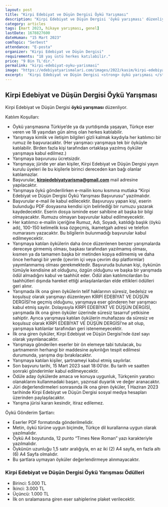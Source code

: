 ```yaml
---
layout: post
title: "Kirpi Edebiyat ve Düşün Dergisi Öykü Yarışması"
description: "Kirpi Edebiyat ve Düşün Dergisi 'öykü yarışması' düzenliyor."
category: articles
tags: [mart 2023, hikaye yarışması, genel]
lastDate: 1678827600
dateHuman: "15 Mart 2023"
comTopic: "Serbest"
attendance: "E-posta"
organizer: "Kirpi Edebiyat ve Düşün Dergisi"
requirements: "18 yaş üstü herkes katılabilir."
price: "9 Bin TL'dir."
permalink: "kirpi-edebiyat-oyku-yarismasi"
image: "https://edebiyatyarismalari.com/images/2022/kasim/kirpi-edebiyat-oyku-yarismasi.jpg"
excerpt:  "Kirpi Edebiyat ve Düşün Dergisi <strong> öykü yarışması </strong> düzenliyor."
---
```


## Kirpi Edebiyat ve Düşün Dergisi Öykü Yarışması
Kirpi Edebiyat ve Düşün Dergisi **öykü yarışması** düzenliyor.  

Katılım Koşulları:
- Öykü yarışmasına Türkiye’de ya da yurtdışında yaşayan, Türkçe eser veren ve 18 yaşından gün almış olan herkes katılabilir.
- Yarışmaya kimlik ve iletişim bilgileri gizli kalmak kaydıyla her katılımcı bir rumuz ile başvuracaktır. (Her yarışmacı yarışmaya tek bir öyküyle katılabilir. Birden fazla kişi tarafından ortaklaşa yazılmış öyküler yarışmaya kabul edilmez.)
- Yarışmaya başvurusu ücretsizdir.
- Yarışmaya; jüride yer alan kişiler, Kirpi Edebiyat ve Düşün Dergisi yayın kurulu üyeleri ile bu kişilerle birinci dereceden kan bağı olanlar katılamazlar.
- Başvurular, **kirpiedebiyatyarisma@gmail.com** mail adresine yapılacaktır.
- Yarışmaya öykü gönderilirken e-mailin konu kısmına mutlaka “Kirpi Edebiyat ve Düşün Dergisi Öykü Yarışması Başvurusu” yazılmalıdır.
- Başvurular e-mail ile kabul edilecektir. Başvuruyu yapan kişi, eserin bulunduğu PDF dosyasına kendisi için belirlediği bir rumuzu yazarak kaydedecektir. Eserin dosya isminde eser sahibine ait başka bir bilgi olmayacaktır. Rumuzu olmayan başvurular kabul edilmeyecektir.
- Her katılımcı e-mailin içeriğine Rumuz, Adı, Soyadı, katıldığı başlık (öykü adı), 100-150 kelimelik kısa özgeçmiş, ikametgah adresi ve telefon numarasını yazacaktır. Bu bilgilerin bulunmadığı başvurular kabul edilmeyecektir.
- Yarışmaya katılan öykülerin daha önce düzenlenen benzer yarışmalarda dereceye girmemiş olması, başkası tarafından yazılmamış olması, kısmen ya da tamamen başka bir metinden kopya edilmemiş ve daha önce herhangi bir yerde (çevrim içi veya çevrim dışı platformlar) yayımlanmamış olması gerekmektedir. Başvuruda bulunan kişi, öykünün tümüyle kendisine ait olduğunu, özgün olduğunu ve başka bir yarışmada ödül almadığını kabul ve taahhüt eder. Ödül alan katılımcılardan bu taahhütleri dışında hareket ettiği anlaşılanlardan elde ettikleri ödülleri geri alınır.
- Yarışmada ilk ona giren öykülerin telif haklarının süresiz, bedelsiz ve koşulsuz olarak yarışmayı düzenleyen KİRPİ EDEBİYAT VE DÜŞÜN DERGİSİ’ne geçmiş olduğunu, yarışmaya eser gönderen her yarışmacı kabul etmiş sayılır. Dolayısıyla KİRPİ EDEBİYAT VE DÜŞÜN DERGİSİ, yarışmada ilk ona giren öyküler üzerinde süresiz tasarruf yetkisine sahiptir. Ayrıca yarışmaya katılan öykülerin muhafazası da süresiz ve koşulsuz olarak KİRPİ EDEBİYAT VE DÜŞÜN DERGİSİ’ne ait olup, yarışmaya katılanlar tarafından geri istenemeyecektir.
- İlk ona giren öyküler, Kirpi Edebiyat ve Düşün Dergisi’nde özel sayı olarak yayınlanacaktır.
- Yarışmaya gönderilen eserler bir ön elemeye tabi tutulacak, bu şartnamenin herhangi bir maddesine aykırılığın tespit edilmesi durumunda, yarışma dışı bırakılacaktır.
- Yarışmaya katılan kişiler, şartnameyi kabul etmiş sayılırlar.
- Son başvuru tarihi, 15 Mart 2023 saat 18:00’dır. Bu tarih ve saatten sonraki gönderimler kabul edilmeyecektir.
- Ödüle aday öykülerde amaca ve konuya uygunluk, Türkçenin yaratıcı olanaklarını kullanmadaki başarı, yazınsal duyarlık ve değer aranacaktır.
- Jüri değerlendirmeleri sonrasında ilk ona giren öyküler, 1 Haziran 2023 tarihinde Kirpi Edebiyat ve Düşün Dergisi sosyal medya hesapları üzerinden paylaşılacaktır.
- Yarışma jürisi kararı kesindir, itiraz edilemez.

Öykü Gönderim Şartları: 
- Eserler PDF formatında gönderilmelidir.
- Metin, öykü türüne uygun biçimde, Türkçe dil kurallarına uygun olarak yazılmalıdır.
- Öykü A4 boyutunda, 12 punto “Times New Roman” yazı karakteriyle yazılmalıdır.
- Öykünün uzunluğu 1,5 satır aralığıyla, en az iki (2) A4 sayfa, en fazla altı (6) A4 Sayfa olmalıdır.
- Bu şartlara uymayan öyküler değerlendirmeye alınmayacaktır.


### Kirpi Edebiyat ve Düşün Dergisi Öykü Yarışması Ödülleri
- Birinci: 5.000 TL
- İkinci: 3.000 TL
- Üçüncü: 1.000 TL
- İlk on sıralamasına giren eser sahiplerine plaket verilecektir.